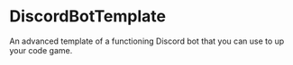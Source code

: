 # DiscordBotTemplate
An advanced template of a functioning Discord bot that you can use to up your code game.
